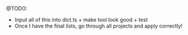 @TODO:

* Input all of this into dict.ts + make tool look good + test
* Once I have the final lists, go through all projects and apply correctly!
